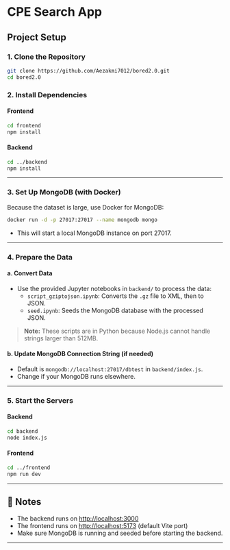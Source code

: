 # CPE Search App

## Project Setup

### 1. Clone the Repository

```sh
git clone https://github.com/Aezakmi7012/bored2.0.git
cd bored2.0
```

### 2. Install Dependencies

#### Frontend

```sh
cd frontend
npm install
```

#### Backend

```sh
cd ../backend
npm install
```

---

### 3. Set Up MongoDB (with Docker)

Because the dataset is large, use Docker for MongoDB:

```sh
docker run -d -p 27017:27017 --name mongodb mongo
```

- This will start a local MongoDB instance on port 27017.

---

### 4. Prepare the Data

#### a. Convert Data

- Use the provided Jupyter notebooks in `backend/` to process the data:
  - `script_gziptojson.ipynb`: Converts the `.gz` file to XML, then to JSON.
  - `seed.ipynb`: Seeds the MongoDB database with the processed JSON.

> **Note:** These scripts are in Python because Node.js cannot handle strings larger than 512MB.

#### b. Update MongoDB Connection String (if needed)

- Default is `mongodb://localhost:27017/dbtest` in `backend/index.js`.
- Change if your MongoDB runs elsewhere.

---

### 5. Start the Servers

#### Backend

```sh
cd backend
node index.js
```

#### Frontend

```sh
cd ../frontend
npm run dev
```

---

## 📝 Notes

- The backend runs on [http://localhost:3000](http://localhost:3000)
- The frontend runs on [http://localhost:5173](http://localhost:5173) (default Vite port)
- Make sure MongoDB is running and seeded before starting the backend.

---


